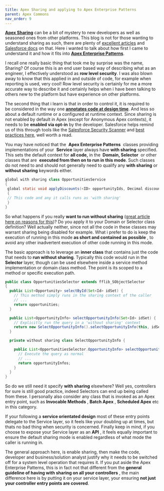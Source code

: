 ```yaml
---
title: Apex Sharing and applying to Apex Enterprise Patterns
parent: Apex Commons
nav_order: 9
---
```

**[Apex Sharing](https://developer.salesforce.com/docs/atlas.en-us.198.0.apexcode.meta/apexcode/apex_classes_keywords_sharing.htm)** can be a bit of mystery to new developers as well as seasoned ones from other platforms. This blog is not for those wanting to understand sharing as such, there are plenty of [excellent articles](https://developer.salesforce.com/docs/atlas.en-us.apexcode.meta/apexcode/apex_bulk_sharing_understanding.htm)&nbsp;and [Salesforce docs](https://developer.salesforce.com/docs/atlas.en-us.198.0.apexcode.meta/apexcode/apex_classes_keywords_sharing.htm) on that. Here&nbsp;i wanted to talk about how first I came to understand it and how it fits into **[Apex Enterprise Patterns](https://github.com/financialforcedev/fflib-apex-common#application-enterprise-patterns-on-forcecom)**.

I recall one really basic thing that took me by surprise was the name, Sharing? Of course&nbsp;this is&nbsp;an end user based way of describing what as an engineer, I effectively understood&nbsp;as **row level security**. I was also blown away to know that this applied in and outside of code, for example when reporting is used, very cool! Row level security is certainly for me a more accurate way to describe it and certainly helps when i have been talking to others new to the platform but have experience on other platforms.

The second thing that i learn is that&nbsp;in order&nbsp;to control it, it is required&nbsp;to be&nbsp;considered&nbsp;in&nbsp;the way one&nbsp;**[annotates code at design time](https://developer.salesforce.com/docs/atlas.en-us.198.0.apexcode.meta/apexcode/apex_classes_keywords_sharing.htm)**. And&nbsp;less&nbsp;so about a&nbsp;default&nbsp;runtime or a configured at runtime&nbsp;context. Since&nbsp;sharing is not enabled by default in Apex (except for Anonymous Apex contexts), it needs to be **enabled via opt-in** by the developer. Salesforce helps remind us of this through tools like the [Salesforce Security Scanner](http://security.force.com/security/tools/forcecom/scanner) and [best practices here](https://developer.salesforce.com/docs/atlas.en-us.apexcode.meta/apexcode/apex_security_sharing_rules.htm), well worth a read.

You may have noticed that the&nbsp; **Apex Enterprise Patterns** &nbsp;classes providing implementations of your&nbsp; **Service** layer always have **with sharing** specified. This sets the default context for **all code,** in the **&nbsp;Domain, Selector** &nbsp;or&nbsp;other classes that are&nbsp; **executed from then on to run in this mode**. Such classes do not need to and should not generally need to qualify any **with sharing** or **without sharing** keywords either.

```java
global with sharing class OpportunitiesService  
{  
 global static void applyDiscounts(<ID> opportunityIds, Decimal discountPercentage)  
 {  
 // This code and any it calls runs as 'with sharing'  
 }  
}  
```

So what happens if you really **want to run without sharing** ([great article here on reasons for this](https://developer.salesforce.com/page/Without_Sharing))? Do you apply it to your Domain or Selector class definition? Well actually neither, since not all the code in these classes may warrant sharing being disabled for example. What i prefer to do is keep the execution of running in this mode **as short and contained as possible** , to avoid any other inadvertent execution of other code running in this mode.

The basic approach is to leverage an **inner class** that contains just the code that needs to **run without sharing**. Typically this code would run in the **Selector** layer, though can be used elsewhere inside a service method implementation or domain class method. The point is its scoped to a method or specific execution path.

```java
public class OpportunitiesSelector extends fflib_SObjectSelector  
{  
  public List<Opportunity> selectById(Set<Id> idSet) {  
    // This method simply runs in the sharing context of the caller  
    // ...  
    return opportunities;  
  }

  public List<OpportunityInfo> selectOpportunityInfo(Set<Id> idSet) {  
    // Explicitly run the query in a 'without sharing' context  
    return new SelectOpportunityInfo().selectOpportunityInfo(this, idSet);  
  }

  private without sharing class SelectOpportunityInfo {  

    public List<OpportunitiesSelector.OpportunityInfo> selectOpportunityInfo(OpportunitiesSelector selector, Set<Id> idSet) {  
      // Execute the query as normal  
      // ...  
      return opportunityInfos;  
    }  
  }  
}  
```

So do we still need it specify **with sharing** elsewhere? Well yes, controllers for sure is still good practice, indeed Selectors can end up being called from these. I personally also consider any class that is invoked as an Apex entry point, such as **Invocable Methods** , **Batch Apex** , **Scheduled Apex** etc in this category.

If your following a **service orientated design** most of these entry points delegate to the Service layer, so it feels like your doubling up at times, but thats no bad thing when security is concerned. Finally keep in mind, if you choose to expose your Service layer as an **API** , it feels equally important to ensure the default sharing mode is enabled&nbsp;regardless of what mode the caller is running in.

The general approach here, is enable sharing, then make the code, developer and business/solution analyst justify why it needs to be switched off for a system level operation that requires it. If you put aside the Apex Enterprise Patterns, this is in fact not that different from the **general guideline of having with sharing on all your controllers** , the main difference here is by putting it on your service layer, your ensuring **not just your controller entry points are covered**.

